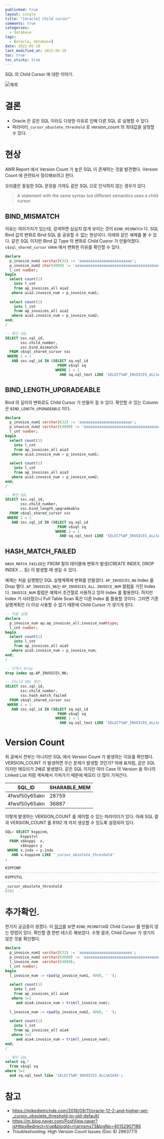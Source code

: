 ```yaml
---
published: true
layout: single
title: "[Oracle] Child cursor"
comments: true
categories:
  - database
tags:
  - [oracle, database]
date: 2022-05-10
last_modified_at: 2022-05-10
toc: true
toc_sticky: true
---
```

SQL 의 Child Cursor 에 대한 이야기.

![제목](https://user-images.githubusercontent.com/22446581/168464200-23afeba8-be98-4ed2-9541-bdf5b6b74332.JPG)

# 결론

* Oracle 은 같은 SQL 이라도 다양한 이유로 인해 다른 SQL 로 실행할 수 있다.
* 파라미터`_cursor_obsolete_threshold` 로  version_count 의 최대값을 설정할 수 있다.

# 현상

AWR Report 에서 Version Count 가 높은 SQL 이 존재하는 것을 발견했다. Version Count 에 관련되서 정리해보려고 한다.

오라클은 동일한 SQL 문장을 가져도 같은 SQL 으로 인식하지 않는 경우가 있다. 

> A statement with the same syntax but different semantics uses a child cursor.

## BIND_MISMATCH

이유는 여러가지가 있는데, 검색하면 심심치 않게 보이는 것이 `BIND_MISMATCH` 다.  SQL Bind 값의 변화로 Bind SQL 을 공유할 수 없는 현상이다. 아래와 같은 예제를 볼 수 있다.  같은 SQL 이지만 Bind 값 Type 의 변화로 Child Cusror 가 만들어졌다. `v$sql_shared_cursor` view 에서 변화한 이유를 확인할 수 있다.

```sql
declare
  p_invoice_num1 varchar2(32) := 'aaaaaaaaaaaaaaaaaaaaaaaa';
  p_invoice_num2 char(4000) := 'aaaaaaaaaaaaaaaaaaaaaaaaaaaaaaaaaaaaaaaaaaaaaaaa';
  l_cnt number;
begin
  select count(1) 
    into l_cnt 
    from ap_invoices_all aia2 
   where aia2.invoice_num = p_invoice_num1;
   
  select count(1) 
    into l_cnt 
    from ap_invoices_all aia2
   where aia2.invoice_num = p_invoice_num2;   
end;
/

-- 확인 SQL
SELECT ssc.sql_id,
       ssc.child_number,
       ssc.bind_mismatch
  FROM v$sql_shared_cursor ssc
 WHERE 1 = 1
   AND ssc.sql_id IN (SELECT sq.sql_id
                        FROM v$sql sq
                       WHERE 1 = 1
                         AND sq.sql_text LIKE 'SELECT%AP_INVOICES_ALL%AIA2%');
```

## BIND_LENGTH_UPGRADEABLE

Bind 의 길이의 변화로도 Child Cursor 가 만들어 질 수 있다. 확인할 수 있는 Column 은 `BIND_LENGTH_UPGRADEABLE` 이다.

```sql
declare
  p_invoice_num1 varchar2(32) := 'aaaaaaaaaaaaaaaaaaaaaaaa';
  p_invoice_num2 varchar2(4000) := 'aaaaaaaaaaaaaaaaaaaaaaaaaaaaaaaaaaaaaaaaaaaaaaaa';
  l_cnt number;
begin
  select count(1) 
    into l_cnt 
    from ap_invoices_all aia3
   where aia3.invoice_num = p_invoice_num1;
   
  select count(1) 
    into l_cnt 
    from ap_invoices_all aia3
   where aia3.invoice_num = p_invoice_num2;   
end;
/

-- 확인 SQL
SELECT ssc.sql_id,
       ssc.child_number,
       ssc.bind_length_upgradeable
  FROM v$sql_shared_cursor ssc
 WHERE 1 = 1
   AND ssc.sql_id IN (SELECT sq.sql_id
                        FROM v$sql sq
                       WHERE 1 = 1
                         AND sq.sql_text LIKE 'SELECT%AP_INVOICES_ALL%AIA3%');
```

## HASH_MATCH_FAILED

`HASH_MATCH_FAILED`는 FROM 절의 테이블에 변화가 발생(CREATE INDEX, DROP INDEX ... 등) 이 발생할 때 생길 수 있다.  

 예제는 처음 실행했던 SQL 실행계획에 변화를 만들었다. `AP_INVOICES_N6` Index 를 Drop 했다. `AP_INVOICES_N6`는 `AP_INVOICES_ALL.INVOICE_NUM` 컬럼을 가진 Index 다. `INVOICE_NUM`  컬럼은 예제서 조건절로 사용하고 있어 Index 를 활용한다. 하지만 Index 가 사라졌으니 Full Table Scan 혹은 다른 Index 를 활용할 것이다. 그러면 기존 실행계획은 더 이상 사용할 수 없기 때문에 Child Cursor 가 생기게 된다. 

```sql
-- 처음 실행.
declare
  p_invoice_num ap.ap_invoices_all.invoice_num%type;
  l_cnt number;
begin
  select count(1) 
    into l_cnt 
    from ap_invoices_all aia5
   where aia5.invoice_num = p_invoice_num;
end;
/

-- 인덱스 Drop
drop index ap.AP_INVOICES_N6;

-- Child SQL 확인.
SELECT ssc.sql_id,
       ssc.child_number,
       ssc.hash_match_failed
  FROM v$sql_shared_cursor ssc
 WHERE 1 = 1
   AND ssc.sql_id IN (SELECT sq.sql_id
                        FROM v$sql sq
                       WHERE 1 = 1
                         AND sq.sql_text LIKE 'SELECT%AP_INVOICES_ALL%AIA5%');
```

# Version Count 

위 글에서 전부는 아니지만 SQL  에서 Version Count 가 발생하는 이유를 확인했다. VERSION_COUNT  가 발생하면 무슨 문제가 발생할 것인가? 아래 표처럼, 같은 SQL 이지만  메모리가 2배로 발생했다. 같은 SQL 이지만 여러 Case 의 Version 을 하나의 Linked List 처럼 계속해서 가져가기 때문에 메모리 더 많이 가져간다. 

| SQL_ID        | SHARABLE_MEM |
| ------------- | ------------ |
| 4fwsf50y65akn | 28759        |
| 4fwsf50y65akn | 36887        |

이렇게 발생하는 VERSION_COUNT 를 제어할 수 있는 파라미터가 있다.  아래 SQL 결과 VERSION_COUNT 를 8192 개 까지 생성할 수 있도록 설정되어 있다. 

```sql
SQL> SELECT ksppinm,
       ksppstvl
  FROM x$ksppi  x,
       x$ksppcv y
 WHERE x.indx = y.indx
   AND x.ksppinm LIKE '_cursor_obsolete_threshold'
;

KSPPINM
--------------------------------------------------------------------------------
KSPPSTVL
--------------------------------------------------------------------------------
_cursor_obsolete_threshold
8192

```



# 추가확인.

한가지 궁금증이 생겼다. 이 [링크](https://m.blog.naver.com/PostView.naver?isHttpsRedirect=true&blogId=rnarnsms73&logNo=40152907186)를 보면 `BIND_MISMATCH`로 Child Cursor 를 만들지 않는 방법이 있다. 확인할 겸 한번 테스트 해보았다. 수행 결과, Child Cursor 가 생기지 않은 것을 확인했다.

```sql
declare
  p_invoice_num1 varchar2(32) := 'aaaaaaaaaaaaaaaaaaaaaaaa';
  p_invoice_num2 varchar2(4000) := 'aaaaaaaaaaaaaaaaaaaaaaaaaaaaaaaaaaaaaaaaaaaaaaaa';
  l_invoice_num  varchar2(4000);
  l_cnt number;
begin
  l_invoice_num := rpad(p_invoice_num1, 4000, ' ');
  
  select count(1)
    into l_cnt
    from ap_invoices_all aia4
   where 1=1
     and aia4.invoice_num = trim(l_invoice_num);
     
  l_invoice_num := rpad(p_invoice_num2, 4000, ' ');
  
  select count(1)
    into l_cnt
    from ap_invoices_all aia4
   where 1=1
     and aia4.invoice_num = trim(l_invoice_num);     
end;
/

-- 확인 SQL
select sq.*
  from v$sql sq
where 1=1
  and sq.sql_text like 'SELECT%AP_INVOICES_ALL%AIA4%';
```

# 참고

* https://mikedietrichde.com/2018/09/11/oracle-12-2-and-higher-set-_cursor_obsolete_threshold-to-old-default/
* https://m.blog.naver.com/PostView.naver?isHttpsRedirect=true&blogId=rnarnsms73&logNo=40152907186
* Troubleshooting: High Version Count Issues (Doc ID 296377.1)
